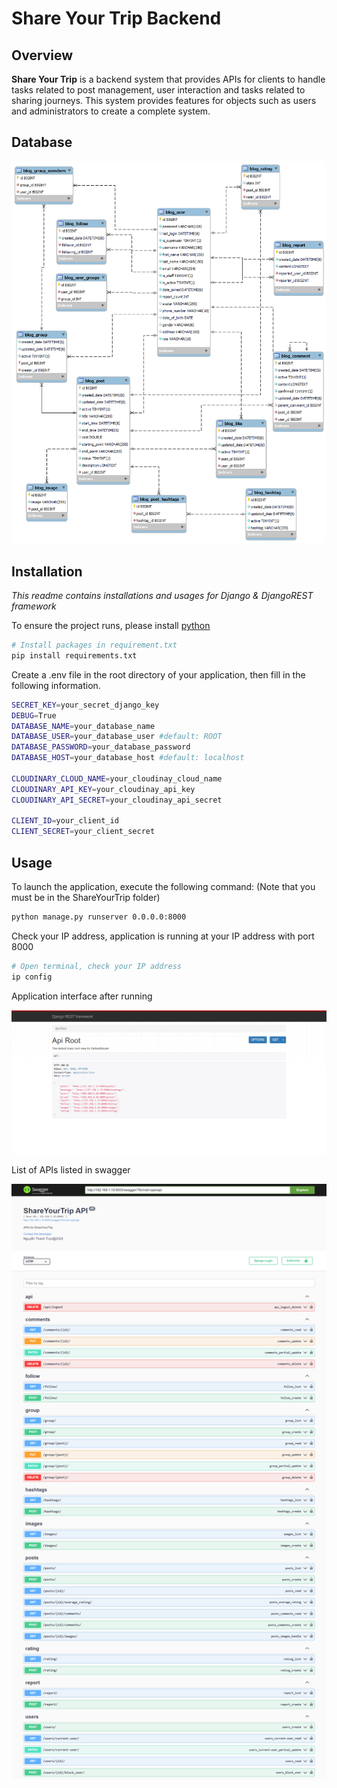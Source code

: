 # Share Your Trip Backend

## Overview

**Share Your Trip** is a backend system that provides APIs for clients to handle tasks related to post management, user interaction and tasks related to sharing journeys. This system provides features for objects such as users and administrators to create a complete system.

## Database
<p align="center">
    <img src="./images/Database.png">
</p>

## Installation
*This readme contains installations and usages for Django & DjangoREST framework*

To ensure the project runs, please install [python](https://www.python.org/downloads/)

```bash
# Install packages in requirement.txt
pip install requirements.txt
```
Create a .env file in the root directory of your application, then fill in the following information.
```bash
SECRET_KEY=your_secret_django_key
DEBUG=True
DATABASE_NAME=your_database_name
DATABASE_USER=your_database_user #default: ROOT
DATABASE_PASSWORD=your_database_password
DATABASE_HOST=your_database_host #default: localhost

CLOUDINARY_CLOUD_NAME=your_cloudinay_cloud_name
CLOUDINARY_API_KEY=your_cloudinay_api_key
CLOUDINARY_API_SECRET=your_cloudinay_api_secret

CLIENT_ID=your_client_id
CLIENT_SECRET=your_client_secret
```
## Usage
To launch the application, execute the following command: (Note that you must be in the ShareYourTrip folder)
```bash
python manage.py runserver 0.0.0.0:8000
```
Check your IP address, application is running at your IP address with port 8000
```bash
# Open terminal, check your IP address
ip config
```
Application interface after running
<p align="center">
    <img src="./images/Server1.png">
</p>

List of APIs listed in swagger
<p align="center">
    <img src="./images/APIs.png">
</p>
